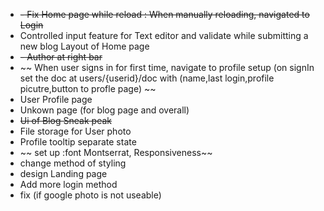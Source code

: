 - ~~- Fix Home page while reload : When manually reloading, navigated to Login~~
- Controlled input feature for Text editor and validate while submitting a new blog Layout of Home page
- ~~- Author at right bar~~
- ~~ When user signs in for first time, navigate to profile setup (on signIn set the doc at users/{userid}/doc with (name,last login,profile picutre,button to profle page) ~~
- User Profile page
- Unkown page (for blog page and overall)
- ~~Ui of Blog Sneak peak~~
- File storage for User photo
- Profile tooltip separate state
- ~~ set up :font Montserrat, Responsiveness~~
- change method of styling
- design Landing page
- Add more login method
- fix (if google photo is not useable)
